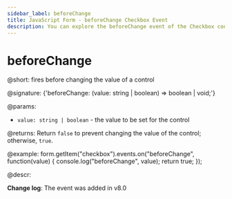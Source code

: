 ```yaml
---
sidebar_label: beforeChange
title: JavaScript Form - beforeChange Checkbox Event 
description: You can explore the beforeChange event of the Checkbox control of Form in the documentation of the DHTMLX JavaScript UI library. Browse developer guides and API reference, try out code examples and live demos, and download a free 30-day evaluation version of DHTMLX Suite.
---
```


# beforeChange

@short: fires before changing the value of a control

@signature: {'beforeChange: (value: string | boolean) => boolean | void;'}

@params:
- `value: string | boolean` - the value to be set for the control

@returns:
Return `false` to prevent changing the value of the control; otherwise, `true`.

@example:
form.getItem("checkbox").events.on("beforeChange", function(value) {
    console.log("beforeChange", value);
    return true;
});

@descr:

**Change log**: The event was added in v8.0
